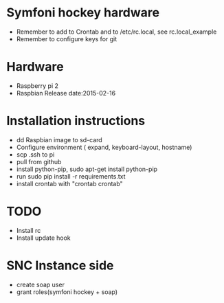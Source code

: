 # Symfoni hockey hardware
* Remember to add to Crontab and to /etc/rc.local, see rc.local_example
* Remember to configure keys for git 

# Hardware
* Raspberry pi 2
* Raspbian Release date:2015-02-16

# Installation instructions
* dd Raspbian image to sd-card
* Configure environment ( expand, keyboard-layout, hostname)
* scp .ssh to pi
* pull from github
* install python-pip, sudo apt-get install python-pip
* run sudo pip install -r requirements.txt 
* install crontab with "crontab crontab"


# TODO
* Install rc
* Install update hook

# SNC Instance side 
* create soap user
* grant roles(symfoni hockey + soap)

